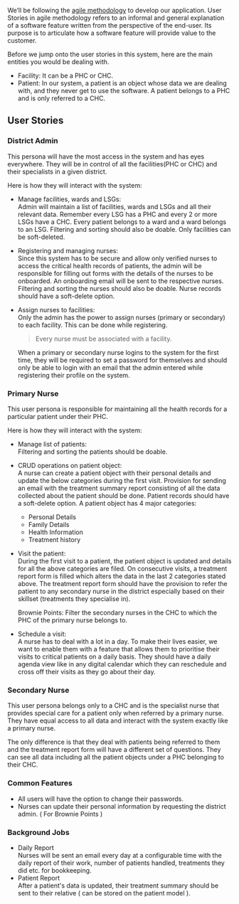We’ll be following the [agile methodology](https://www.atlassian.com/agile/project-management) to develop our application. User Stories in agile methodology refers to an informal and general explanation of a software feature written from the perspective of the end-user. Its purpose is to articulate how a software feature will provide value to the customer.

Before we jump onto the user stories in this system, here are the main entities you would be dealing with.

- Facility: It can be a PHC or CHC.
- Patient: In our system, a patient is an object whose data we are dealing with, and they never get to use the software. A patient belongs to a PHC and is only referred to a CHC.

## User Stories

### District Admin

This persona will have the most access in the system and has eyes everywhere. They will be in control of all the facilities(PHC or CHC) and their specialists in a given district.

Here is how they will interact with the system:

- Manage facilities, wards and LSGs:  
  Admin will maintain a list of facilities, wards and LSGs and all their relevant data. Remember every LSG has a PHC and every 2 or more LSGs have a CHC. Every patient belongs to a ward and a ward belongs to an LSG. Filtering and sorting should also be doable. Only facilities can be soft-deleted.
- Registering and managing nurses:  
  Since this system has to be secure and allow only verified nurses to access the critical health records of patients, the admin will be responsible for filling out forms with the details of the nurses to be onboarded. An onboarding email will be sent to the respective nurses. Filtering and sorting the nurses should also be doable. Nurse records should have a soft-delete option.
- Assign nurses to facilities:  
  Only the admin has the power to assign nurses (primary or secondary) to each facility. This can be done while registering.

  > Every nurse must be associated with a facility.

  When a primary or secondary nurse logins to the system for the first time, they will be required to set a password for themselves and should only be able to login with an email that the admin entered while registering their profile on the system.

### Primary Nurse

This user persona is responsible for maintaining all the health records for a particular patient under their PHC.

Here is how they will interact with the system:

- Manage list of patients:  
  Filtering and sorting the patients should be doable.
- CRUD operations on patient object:  
  A nurse can create a patient object with their personal details and update the below categories during the first visit. Provision for sending an email with the treatment summary report consisting of all the data collected about the patient should be done. Patient records should have a soft-delete option.
  A patient object has 4 major categories:

  - Personal Details
  - Family Details
  - Health Information
  - Treatment history

- Visit the patient:  
  During the first visit to a patient, the patient object is updated and details for all the above categories are filed. On consecutive visits, a treatment report form is filled which alters the data in the last 2 categories stated above. The treatment report form should have the provision to refer the patient to any secondary nurse in the district especially based on their skillset (treatments they specialise in).

  Brownie Points: Filter the secondary nurses in the CHC to which the PHC of the primary nurse belongs to.

- Schedule a visit:  
  A nurse has to deal with a lot in a day. To make their lives easier, we want to enable them with a feature that allows them to prioritise their visits to critical patients on a daily basis.
  They should have a daily agenda view like in any digital calendar which they can reschedule and cross off their visits as they go about their day.

### Secondary Nurse

This user persona belongs only to a CHC and is the specialist nurse that provides special care for a patient only when referred by a primary nurse.
They have equal access to all data and interact with the system exactly like a primary nurse.

The only difference is that they deal with patients being referred to them and the treatment report form will have a different set of questions. They can see all data including all the patient objects under a PHC belonging to their CHC.

### Common Features

- All users will have the option to change their passwords.
- Nurses can update their personal information by requesting the district admin. ( For Brownie Points )

### Background Jobs

- Daily Report  
  Nurses will be sent an email every day at a configurable time with the daily report of their work, number of patients handled, treatments they did etc. for bookkeeping.
- Patient Report  
  After a patient's data is updated, their treatment summary should be sent to their relative ( can be stored on the patient model ).

